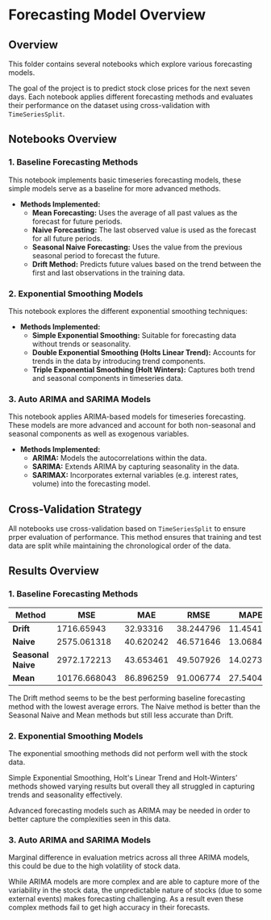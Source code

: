 # Forecasting Model Overview

## Overview

This folder contains several notebooks which explore various forecasting models. 

The goal of the project is to predict stock close prices for the next seven days. Each notebook applies different forecasting methods and evaluates their performance on the dataset using cross-validation with `TimeSeriesSplit`.

## Notebooks Overview

### 1. Baseline Forecasting Methods

This notebook implements basic timeseries forecasting models, these simple models serve as a baseline for more advanced methods.

- **Methods Implemented:**
    - **Mean Forecasting:** Uses the average of all past values as the forecast for future periods.
    - **Naive Forecasting:** The last observed value is used as the forecast for all future periods.
    - **Seasonal Naive Forecasting:** Uses the value from the previous seasonal period to forecast the future.
    - **Drift Method:** Predicts future values based on the trend between the first and last observations in the training data.

### 2. Exponential Smoothing Models

This notebook explores the different exponential smoothing techniques:

- **Methods Implemented:**
    - **Simple Exponential Smoothing:** Suitable for forecasting data without trends or seasonality.
    - **Double Exponential Smoothing (Holts Linear Trend):** Accounts for trends in the data by introducing trend components.
    - **Triple Exponential Smoothing (Holt Winters):** Captures both trend and seasonal components in timeseries data.

### 3. Auto ARIMA and SARIMA Models

This notebook applies ARIMA-based models for timeseries forecasting. These models are more advanced and account for both non-seasonal and seasonal components as well as exogenous variables.

- **Methods Implemented:**
    - **ARIMA:** Models the autocorrelations within the data.
    - **SARIMA:** Extends ARIMA by capturing seasonality in the data.
    - **SARIMAX:** Incorporates external variables (e.g. interest rates, volume) into the forecasting model.

## Cross-Validation Strategy

All notebooks use cross-validation based on `TimeSeriesSplit` to ensure prper evaluation of performance. This method ensures that training and test data are split while maintaining the chronological order of the data.

## Results Overview

### 1. Baseline Forecasting Methods

| Method             | MSE          | MAE         | RMSE        | MAPE        |
|--------------------|--------------|-------------|-------------|-------------|
| **Drift**          | 1716.65943   | 32.93316    | 38.244796   | 11.454145   |
| **Naive**          | 2575.061318  | 40.620242   | 46.571646   | 13.068402   |
| **Seasonal Naive** | 2972.172213  | 43.653461   | 49.507926   | 14.027392   |
| **Mean**           | 10176.668043 | 86.896259   | 91.006774   | 27.540473   |

The Drift method seems to be the best performing baseline forecasting method with the lowest average errors. 
The Naive method is better than the Seasonal Naive and Mean methods but still less accurate than Drift.

### 2. Exponential Smoothing Models

The exponential smoothing methods did not perform well with the stock data.

Simple Exponential Smoothing, Holt's Linear Trend and Holt-Winters’ methods showed varying results but overall they all struggled in capturing trends and seasonality effectively.

Advanced forecasting models such as ARIMA may be needed in order to better capture the complexities seen in this data.

### 3. Auto ARIMA and SARIMA Models

Marginal difference in evaluation metrics across all three ARIMA models, this could be due to the high volatility of stock data.

While ARIMA models are more complex and are able to capture more of the variability in the stock data, the unpredictable nature of stocks (due to some external events) makes forecasting challenging. As a result even these complex methods fail to get high accuracy in their forecasts.
